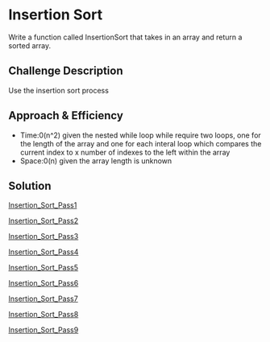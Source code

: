 <!-- Used a common sense guide to data structures and algorithms as source for conent on this page -->

# Insertion Sort
Write a function called InsertionSort that takes in an array and return a sorted array.

## Challenge Description
Use the insertion sort process

## Approach & Efficiency
- Time:0(n^2) given the nested while loop while require two loops, one for the length of the array and one for each interal loop which compares the current index to x number of indexes to the left within the array
- Space:0(n) given the array length is unknown

## Solution
[Insertion_Sort_Pass1](../../assets/insertion_sort/insertion_sort_pass1.jpg)


[Insertion_Sort_Pass2](../../assets/insertion_sort/insertion_sort_pass2.jpg)


[Insertion_Sort_Pass3](../../assets/insertion_sort/insertion_sort_pass3.jpg)


[Insertion_Sort_Pass4](../../assets/insertion_sort/insertion_sort_pass4.jpg)


[Insertion_Sort_Pass5](../../assets/insertion_sort/insertion_sort_pass5.jpg)


[Insertion_Sort_Pass6](../../assets/insertion_sort/insertion_sort_pass6.jpg)


[Insertion_Sort_Pass7](../../assets/insertion_sort/insertion_sort_pass7.jpg)


[Insertion_Sort_Pass8](../../assets/insertion_sort/insertion_sort_pass8.jpg)


[Insertion_Sort_Pass9](../../assets/insertion_sort/insertion_sort_pass9.jpg)
